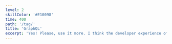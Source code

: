 ```yaml
---
level: 2
skillColor: '#E10098'
time: 400
path: '/tag/'
title: 'GraphQL'
excerpt: 'Yes! Please, use it more. I think the developer experience of using GraphQL is absolutely amazing. Having control over WHAT you want to fetch, preventing over- / under-fetching of data is just marvellous. And you can wrap REST APIs in GraphQL, forcing the server to do the heavy lifting of dealing with over- & under-fetching of data and returning only the essential data to the client. Getting an object with 200 lines of data when I only want about 20 is NOT fun.'
---
```

